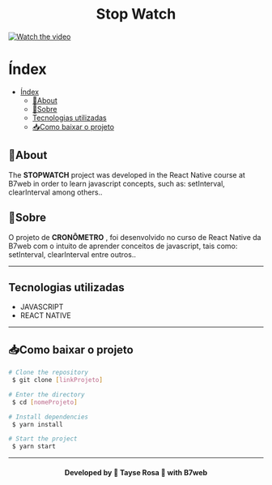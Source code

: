 <h1 align="center">Stop Watch</h1>

[![Watch the video](https://i.imgur.com/vKb2F1B.png)](./portfolio/stopWhatch.webm)


<!--
[![switch.png](https://i.postimg.cc/2jqspL07/switch.png)](https://snack.expo.io/@tayse_rosa/switch---react-native)
-->


<!--
<script async src="https://snack.expo.io/embed.js"> </script>
-->

# Índex
- [Índex](#índex)
  - [🚀About](#about)
  - [🚀Sobre](#sobre)
  - [Tecnologias utilizadas](#tecnologias-utilizadas)
  - [📥Como baixar o projeto](#como-baixar-o-projeto)

## 🚀About
The **STOPWATCH** project was developed in the React Native course at B7web in order to learn javascript concepts, such as: setInterval, clearInterval among others..
 ## 🚀Sobre
O projeto de **CRONÔMETRO** , foi desenvolvido no curso de React Native da B7web com o intuito de aprender conceitos de javascript, tais como: setInterval, clearInterval entre outros.. 

---

## Tecnologias utilizadas 
- JAVASCRIPT
- REACT NATIVE

---

## 📥Como baixar o projeto

```bash
# Clone the repository
 $ git clone [linkProjeto]

# Enter the directory
 $ cd [nomeProjeto]

# Install dependencies
 $ yarn install

# Start the project
 $ yarn start

```

---


<h4 align="center"> Developed by 🚀 Tayse Rosa 🌸 with B7web</h4>